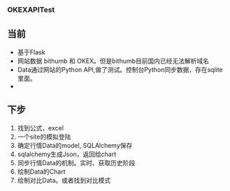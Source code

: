 ### OKEXAPITest

## 当前
  + 基于Flask
  + 网站数据 bithumb 和 OKEX。但是bithumb目前国内已经无法解析域名
  + Data通过网站的Python API,做了测试。控制台Python同步数据，存在sqlite里面。
  + 


## 下步

  1.  找到公式，excel
  2.  一个site的模拟登陆
  3. 确定行情Data的model, SQLAlchemy保存
  4. sqlalchemy生成Json，返回给chart
  4. 同步行情Data的机制。实时、获取历史阶段
  5. 绘制Data的Chart
  6. 绘制对比Data。或者找到对比模式
